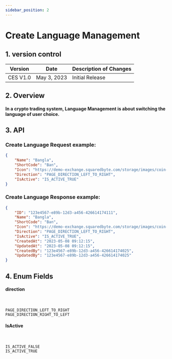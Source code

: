 ```yaml
---
sidebar_position: 2
---
```


# Create Language Management

## 1. version control

| Version  | Date        | Description of Changes |
| -------- | ----------- | ---------------------- |
| CES V1.0 | May 3, 2023 | Initial Release        |

## 2. Overview

#### In a crypto trading system, Language Management is about switching the language of user choice.


## 3. API

### Create Language Request example:

```json
{
    "Name": "Bangla",
    "ShortCode": "Ban",
    "Icon": "https://demo-exchange.squaredbyte.com/storage/images/coin-icons/default.png",
    "Direction": "PAGE_DIRECTION_LEFT_TO_RIGHT",
    "IsActive": "IS_ACTIVE_TRUE"
}
```

### Create Language Response example:

```json
{
  	"ID": "123e4567-e89b-12d3-a456-426614174111",
	"Name": "Bangla",
    "ShortCode": "Ban",
    "Icon": "https://demo-exchange.squaredbyte.com/storage/images/coin-icons/default.png",
    "Direction": "PAGE_DIRECTION_LEFT_TO_RIGHT",
    "IsActive": "IS_ACTIVE_TRUE",
	"CreatedAt": "2023-05-08 09:12:15",
	"UpdatedAt": "2023-05-08 09:12:15",
	"CreatedBy": "123e4567-e89b-12d3-a456-426614174025",
	"UpdatedBy": "123e4567-e89b-12d3-a456-426614174025"
}
```

## 4. Enum Fields
#### **direction**
&nbsp;

	PAGE_DIRECTION_LEFT_TO_RIGHT
	PAGE_DIRECTION_RIGHT_TO_LEFT

#### **IsActive**
&nbsp;

	IS_ACTIVE_FALSE
	IS_ACTIVE_TRUE
	